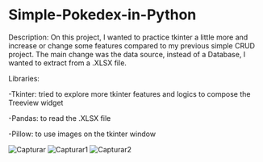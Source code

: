 # Simple-Pokedex-in-Python

Description:
On this project, I wanted to practice tkinter a little more and increase or change some features compared to my previous simple CRUD project. 
The main change was the data source, instead of a Database, I wanted to extract from a .XLSX file. 

Libraries:

-Tkinter: tried to explore more tkinter features and logics to compose the Treeview widget 

-Pandas: to read the .XLSX file 

-Pillow: to use images on the tkinter window


![Capturar](https://github.com/TiagusFR/Simple-Pokedex-in-Python/assets/124302337/9fd98b8f-592a-4080-b224-8863b9cafd94)
![Capturar1](https://github.com/TiagusFR/Simple-Pokedex-in-Python/assets/124302337/42524268-61d8-4929-8f20-8fd28ff37d31)
![Capturar2](https://github.com/TiagusFR/Simple-Pokedex-in-Python/assets/124302337/9295f212-2d20-4f46-b8ff-ce1fa491575b)

